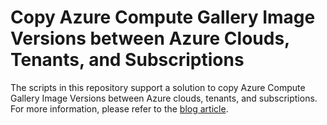 # Copy Azure Compute Gallery Image Versions between Azure Clouds, Tenants, and Subscriptions

The scripts in this repository support a solution to copy Azure Compute Gallery Image Versions between Azure clouds, tenants, and subscriptions. For more information, please refer to the [blog article](https://techcommunity.microsoft.com/t5/fasttrack-for-azure/copy-azure-compute-gallery-image-versions-between-azure-clouds/bc-p/3897978/emcs_t/S2h8ZW1haWx8dG9waWNfc3Vic2NyaXB0aW9ufExMNzFYUkkxQllHN0pOfDM4OTc5Nzh8U1VCU0NSSVBUSU9OU3xoSw#M587).
